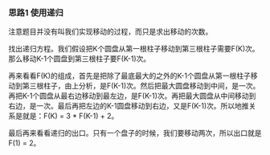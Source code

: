 ### 思路1 使用递归

注意题目并没有叫我们实现移动的过程，而只是求出移动的次数。

找出递归方程。我们假设把K个圆盘从第一根柱子移动到第三根柱子需要F(K)次。那么移动K-1个圆盘到第三根柱子要F(K-1)次。

再来看看F(K)的组成，首先是把除了最底最大的之外的K-1个圆盘从第一根柱子移动到第三根柱子，由上分析，是F(K-1)次。然后把最大圆盘移动到中间，是一次。再把K-1个圆盘从最右边移动到最左边，是F(K-1)次。再把最大圆盘从中间移动到右边，是一次。最后再把左边的K-1圆盘移动到右边，又是F(K-1)次。所以地推关系是就是：F(K) = 3 * F(K-1) + 2。

最后再来看看递归的出口。只有一个盘子的时候，我们要移动两次，所以出口就是F(1) = 2。
